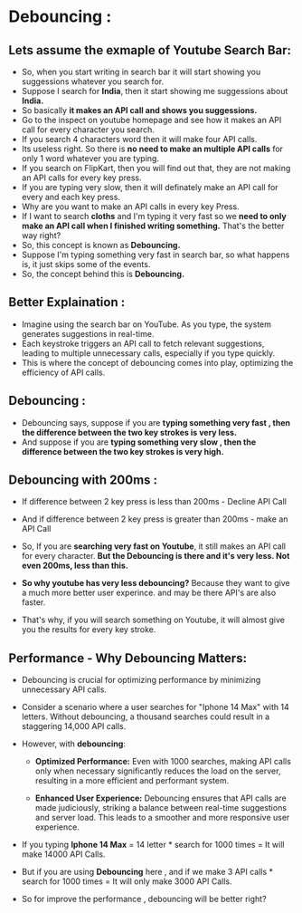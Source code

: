 # Debouncing :

## Lets assume the exmaple of Youtube Search Bar:

-   So, when you start writing in search bar it will start showing you suggessions whatever you search for.
-   Suppose I search for **India**, then it start showing me suggessions about **India.**
-   So basically **it makes an API call and shows you suggessions.**
-   Go to the inspect on youtube homepage and see how it makes an API call for every character you search.
-   If you search 4 characters word then it will make four API calls.
-   Its useless right. So there is **no need to make an multiple API calls** for only 1 word whatever you are typing.
-   If you search on FlipKart, then you will find out that, they are not making an API calls for every key press.
-   If you are typing very slow, then it will definately make an API call for every and each key press.
-   Why are you want to make an API calls in every key Press.
-   If I want to search **cloths** and I'm typing it very fast so we **need to only make an API call when I finished writing something.** That's the better way right?
-   So, this concept is known as **Debouncing.**
-   Suppose I'm typing something very fast in search bar, so what happens is, it just skips some of the events.
-   So, the concept behind this is **Debouncing.**

## Better Explaination :

-   Imagine using the search bar on YouTube. As you type, the system generates suggestions in real-time.
-   Each keystroke triggers an API call to fetch relevant suggestions, leading to multiple unnecessary calls, especially if you type quickly.
-   This is where the concept of debouncing comes into play, optimizing the efficiency of API calls.

## Debouncing :

-   Debouncing says, suppose if you are **typing something very fast , then the difference between the two key strokes is very less.**
-   And suppose if you are **typing something very slow , then the difference between the two key strokes is very high.**

## Debouncing with 200ms :

-   If difference between 2 key press is less than 200ms - Decline API Call

-   And if difference between 2 key press is greater than 200ms - make an API Call

-   So, If you are **searching very fast on Youtube**, it still makes an API call for every character. **But the Debouncing is there and it's very less. Not even 200ms, less than this.**

-   **So why youtube has very less debouncing?** Because they want to give a much more better user experince. and may be there API's are also faster.

-   That's why, if you will search something on Youtube, it will almost give you the results for every key stroke.

## Performance - Why Debouncing Matters:

-   Debouncing is crucial for optimizing performance by minimizing unnecessary API calls.

-   Consider a scenario where a user searches for "Iphone 14 Max" with 14 letters. Without debouncing, a thousand searches could result in a staggering 14,000 API calls.

-   However, with **debouncing**:

    -   **Optimized Performance:** Even with 1000 searches, making API calls only when necessary significantly reduces the load on the server, resulting in a more efficient and performant system.

    -   **Enhanced User Experience:** Debouncing ensures that API calls are made judiciously, striking a balance between real-time suggestions and server load. This leads to a smoother and more responsive user experience.

-   If you typing **Iphone 14 Max** = 14 letter \* search for 1000 times = It will make 14000 API Calls.
-   But if you are using **Debouncing** here , and if we make 3 API calls \* search for 1000 times = It will only make 3000 API Calls.
-   So for improve the performance , debouncing will be better right?
